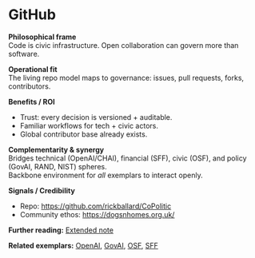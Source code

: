 # GitHub

**Philosophical frame**  
Code is civic infrastructure. Open collaboration can govern more than software.

**Operational fit**  
The living repo model maps to governance: issues, pull requests, forks, contributors.

**Benefits / ROI**  
- Trust: every decision is versioned + auditable.  
- Familiar workflows for tech + civic actors.  
- Global contributor base already exists.

**Complementarity & synergy**  
Bridges technical (OpenAI/CHAI), financial (SFF), civic (OSF), and policy (GovAI, RAND, NIST) spheres.  
Backbone environment for *all* exemplars to interact openly.

**Signals / Credibility**  
- Repo: https://github.com/rickballard/CoPolitic  
- Community ethos: https://dogsnhomes.org.uk/


**Further reading:** [Extended note](/funders/extended/GitHub.md)


**Related exemplars:** [OpenAI](/funders/OpenAI.md), [GovAI](/funders/GovAI.md), [OSF](/funders/OSF.md), [SFF](/funders/SFF.md)
